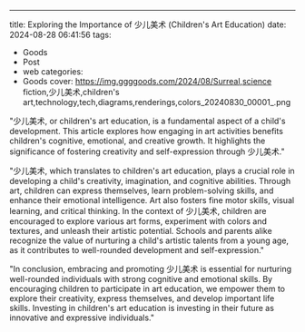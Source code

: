 ---
title: Exploring the Importance of 少儿美术 (Children's Art Education)
date: 2024-08-28 06:41:56
tags:
  - Goods
  - Post
  - web
categories:
  - Goods
cover: https://img.ggggoods.com/2024/08/Surreal,science fiction,少儿美术,children's art,technology,tech,diagrams,renderings,colors_20240830_00001_.png

"少儿美术, or children's art education, is a fundamental aspect of a child's development. This article explores how engaging in art activities benefits children's cognitive, emotional, and creative growth. It highlights the significance of fostering creativity and self-expression through 少儿美术."

"少儿美术, which translates to children's art education, plays a crucial role in developing a child's creativity, imagination, and cognitive abilities. Through art, children can express themselves, learn problem-solving skills, and enhance their emotional intelligence. Art also fosters fine motor skills, visual learning, and critical thinking. In the context of 少儿美术, children are encouraged to explore various art forms, experiment with colors and textures, and unleash their artistic potential. Schools and parents alike recognize the value of nurturing a child's artistic talents from a young age, as it contributes to well-rounded development and self-expression."

"In conclusion, embracing and promoting 少儿美术 is essential for nurturing well-rounded individuals with strong cognitive and emotional skills. By encouraging children to participate in art education, we empower them to explore their creativity, express themselves, and develop important life skills. Investing in children's art education is investing in their future as innovative and expressive individuals."
